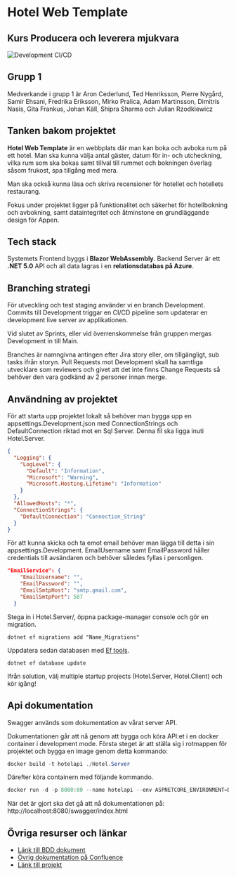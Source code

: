 <h1> Hotel Web Template</h1>
<h2>Kurs Producera och leverera mjukvara</h2>

![Development CI/CD](https://github.com/PGBSNH19/project-grupp-1-hotel/workflows/Development%20CI/CD/badge.svg?branch=development)

<h2>Grupp 1</h2>

Medverkande i grupp 1 är Aron Cederlund, Ted Henriksson, Pierre Nygård, Samir Ehsani, Fredrika Eriksson, Mirko Pralica, Adam Martinsson, Dimitris Nasis, Gita Frankus, Johan Käll, Shipra Sharma och Julian Rzodkiewicz

<h2>Tanken bakom projektet</h2>

**Hotel Web Template** är en webbplats där man kan boka och avboka rum på ett hotel. Man ska kunna välja antal gäster, datum för in- och utcheckning,  vilka rum som ska bokas samt tillval till rummet och bokningen överlag såsom frukost, spa tillgång med mera. 

Man ska också kunna läsa och skriva recensioner för hotellet och hotellets restaurang. 

Fokus under projektet ligger på funktionalitet och säkerhet för hotellbokning och avbokning, samt dataintegritet och åtminstone en grundläggande design för Appen.

<h2>Tech stack</h2>

Systemets Frontend byggs i **Blazor WebAssembly**. Backend Server är ett **.NET 5.0** API och all data lagras i en **relationsdatabas på Azure**.

<h2>Branching strategi</h2>
För utveckling och test staging använder vi en branch Development. Commits till Development triggar en CI/CD pipeline som updaterar en development live server av applikationen. 

Vid slutet av Sprints, eller vid överrenskommelse från gruppen mergas Development in till Main. 

Branches är namngivna antingen efter Jira story eller, om tillgängligt, sub tasks ifrån storyn.  Pull Requests mot Development skall ha samtliga utvecklare som reviewers och givet att det inte finns Change Requests så behöver den vara godkänd av 2 personer innan merge.

<h2>Användning av projektet</h2>

För att starta upp projektet lokalt så behöver man bygga upp en appsettings.Development.json med ConnectionStrings och DefaultConnection riktad mot en Sql Server. Denna fil ska ligga inuti Hotel.Server.

```json
{
  "Logging": {
    "LogLevel": {
      "Default": "Information",
      "Microsoft": "Warning",
      "Microsoft.Hosting.Lifetime": "Information"
    }
  },
  "AllowedHosts": "*",
  "ConnectionStrings": {
    "DefaultConnection": "Connection_String"
  }
}
```

För att kunna skicka och ta emot email behöver man lägga till detta i sin appsettings.Development. EmailUsername samt EmailPassword håller credentials till avsändaren och behöver således fyllas i personligen. 

```json
"EmailService": {
    "EmailUsername": "",
    "EmailPassword": "",
    "EmailSmtpHost": "smtp.gmail.com",
    "EmailSmtpPort": 587
  }
```

Stega in i Hotel.Server/, öppna package-manager console och gör en migration. 

```
dotnet ef migrations add "Name_Migrations"
```

Uppdatera sedan databasen med <a href="https://docs.microsoft.com/en-us/ef/core/cli/dotnet">Ef tools</a>.

```
dotnet ef database update
```

Ifrån solution, välj multiple startup projects (Hotel.Server, Hotel.Client) och kör igång!

<h2>Api dokumentation</h2>

Swagger används som dokumentation av vårat server API.

Dokumentationen går att nå genom att bygga och köra API:et i en docker container i development mode. Första steget är att ställa sig i rotmappen för projektet och bygga en image genom detta kommando:

```powershell
docker build -t hotelapi ./Hotel.Server
```

Därefter köra containern med följande kommando.

```powershell
docker run -d -p 8080:80 --name hotelapi --env ASPNETCORE_ENVIRONMENT=Development hotelapi
```

När det är gjort ska det gå att nå dokumentationen på: 
http://localhost:8080/swagger/index.html

<h2>Övriga resurser och länkar</h2>

- <a href="Documentation/BDD.md">Länk till BDD dokument</a>
- <a href="https://plushogskolan.atlassian.net/jira/software/c/projects/G1/pages">Övrig dokumentation på Confluence</a>
- <a href="https://pgbsnh19.github.io/course-producera-leverera/assignments/project">Länk till projekt</a>
